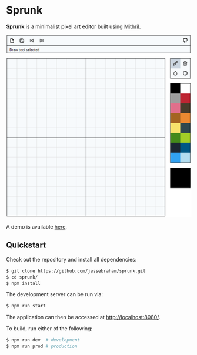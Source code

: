 # Sprunk

**Sprunk** is a minimalist pixel art editor built using [Mithril].

![Sprunk screenshot](assets/screenshot.png)

A demo is available [here].

[Mithril]: https://mithril.js.org/
[here]: https://beta7.io/sprunk.html

## Quickstart

Check out the repository and install all dependencies:

```bash
$ git clone https://github.com/jessebraham/sprunk.git
$ cd sprunk/
$ npm install
```

The development server can be run via:

```bash
$ npm run start
```

The application can then be accessed at [http://localhost:8080/](http://localhost:8080/).

To build, run either of the following:

```bash
$ npm run dev  # development
$ npm run prod # production
```
